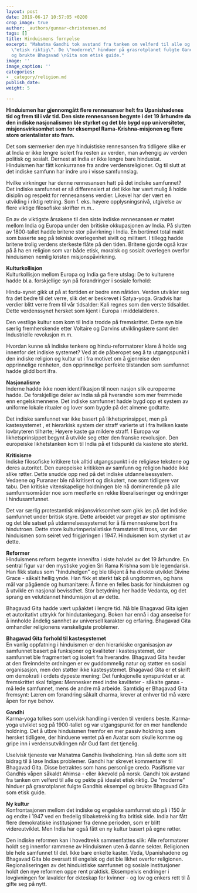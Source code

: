 ```yaml
---
layout: post
date: 2019-06-17 10:57:05 +0200
crop_image: true
author: _authors/gunnar-christensen.md
tags: []
title: Hinduismens fornyelse
excerpt: "Mahatma Gandhi tok avstand fra tanken om velferd til alle og pekte på idealet
  \"etisk riktig\". De \"moderne\" hinduer på grasrotplanet fulgte Gandhis eksempel
  og brukte Bhagavad \nGita som etisk guide."
image: ''
image_caption: ''
categories:
- _category/religion.md
publish_date: 
weight: 5

---
```

**Hinduismen har gjennomgått flere rennesanser helt fra Upanishadenes tid og frem til i vår tid. Den siste rennesansen begynte i det 19 århundre da den indiske nasjonalismen ble styrket og det ble bygd opp universiteter, misjonsvirksomhet som for eksempel Rama-Krishna-misjonen og flere store orientalister sto fram.**

Det som særmerker den nye hinduistiske rennesansen fra tidligere slike er at India er ikke lengre isolert fra resten av verden, man avhengig av verden politisk og sosialt. Dernest at India er ikke lengre bare hindustat. Hinduismen har fått konkurranse fra andre verdensreligioner. Og til slutt at det indiske samfunn har indre uro i visse samfunnslag.

Hvilke virkninger har denne rennesansen hatt på det indiske samfunnet? Det indiske samfunnet er så differensiert at det ikke har vært mulig å holde disiplin og respekt for rennesansens verdier. Likevel har der vært en utvikling i riktig retning. Som f. eks. høyere opplysningsnivå, utgivelse av flere viktige filosofiske skrifter m.m..

En av de viktigste årsakene til den siste indiske rennesansen er møtet mellom India og Europa under den britiske okkupasjonen av India. På slutten av 1800-tallet hadde britene stor påvirkning i India. En bortimot total makt som baserte seg på teknisk overlegenhet sivilt og militært. I tillegg hadde britene trolig verdens sterkeste flåte på den tiden. Britene gjorde også krav på å ha en religion som var både etisk, moralsk og sosialt overlegen overfor hinduismen nemlig kristen misjonspåvirkning.

**Kulturkollisjon**  
Kulturkollisjon mellom Europa og India ga flere utslag: De to kulturene hadde bl.a. forskjellige syn på forandringer i sosiale forhold:

Hindu-synet gikk ut på at fortiden er bedre enn nåtiden. Verden utvikler seg fra det bedre til det verre, slik det er beskrevet i Satya-yoga. Gradvis har verdier blitt verre frem til vår tidsalder: Kali regnes som den verste tidsalder. Dette verdenssynet hersket som kjent i Europa i middelalderen.

Den vestlige kultur som kom til India trodde på fremskrittet. Dette syn ble særlig fremherskende etter Voltaire og Darvins utviklingslære samt den Industrielle revolusjon m.m.

Hvordan kunne så indiske tenkere og hindu-reformatorer klare å holde seg innenfor det indiske systemet? Ved at de påberopet seg å ta utgangspunkt i den indiske religion og kultur ut i fra motivet om å gjenreise den opprinnelige renheten, den opprinnelige perfekte tilstanden som samfunnet hadde glidd bort ifra.

**Nasjonalisme**  
Inderne hadde ikke noen identifikasjon til noen nasjon slik europeerne hadde. De forskjellige deler av India så på hverandre som mer fremmede enn engelskmennene. Det indiske samfunnet hadde bygd opp et system av uniforme lokale ritualer og lover som bygde på det almene godtatte.

Det indiske samfunnet var ikke basert på likhetsprinsippet, men på kastesystemet , et hierarkisk system der straff varierte ut i fra hvilken kaste lovbryteren tilhørte; Høyere kaste ga mildere straff. I Europa var likhetsprinsippet begynt å utvikle seg etter den franske revolusjon. Den europeiske likhetstanken kom til India på et tidspunkt da kastene sto sterkt.

**Kritisisme**  
Indiske filosofiske kritikere tok alltid utgangspunkt i de religiøse tekstene og deres autoritet. Den europeiske kritikken av samfunn og religion hadde ikke slike røtter. Dette snudde opp ned på det indiske utdannelsessystem. Vedaene og Puranaer ble nå kritisert og diskutert, noe som tidligere var tabu. Den kritiske vitenskapelige holdningen ble nå dominerende på alle samfunnsområder noe som medførte en rekke liberaliseringer og endringer i hindusamfunnet.

Det var særlig protestantisk misjonsvirksomhet som gikk løs på det indiske samfunnet under britisk styre. Dette arbeidet var preget av stor optimisme og det ble satset på utdannelsessystemet for å få menneskene bort fra hindutroen. Dette store kulturimperialistiske framstøtet til tross, var det hinduismen som seiret ved frigjøringen i 1947. Hinduismen kom styrket ut av dette.

**Reformer**  
Hinduismens reform begynte innenifra i siste halvdel av det 19 århundre. En sentral figur var den mystiske yogien Sri Rama Krishna som ble legendarisk. Han fikk status som "hinduhelgen" og ble tilkjent å ha direkte utviklet Divine Grace - såkalt hellig ynde. Han fikk et sterkt tak på ungdommen, og hans mål var pågående og humanitære: Å finne en felles basis for hinduismen og å utvikle en nasjonal bevissthet. Stor betydning her hadde Vedanta, og det sprang en velutdannet hindumisjon ut av dette.

Bhagavad Gita hadde vært upåaktet i lengre tid. Nå ble Bhagavad Gita igjen et autoritativt uttrykk for hindutankegang. Boken har ennå i dag anseelse for å innholde åndelig sannhet av universell karakter og erfaring. Bhagavad Gita omhandler religionens vanskeligste problemer.

**Bhagavad Gita forhold til kastesystemet**  
En vanlig oppfatning i hinduismen er den hierarkiske organisasjon av samfunnet basert på funksjoner og kvaliteter i kastesystemet, der samfunnet ble fragmentert og isolert fra hverandre. Bhagavad Gita hevder at den fireinndelte ordningen er ev guddommelig natur og støtter en sosial organisasjon, men den støtter ikke kastesystemet. Bhagavad Gita er et skrift om demokrati i ordets dypeste mening: Det funksjonelle synspunktet er at fremskrittet skal følges: Mennesker med indre kavliteter - såkalte ganas - må lede samfunnet, mens de andre må arbeide. Samtidig er Bhagavad Gita fremsynt: Læren om forandring såkalt dharma, krever at enhver tid må være åpen for nye behov.

**Gandhi**  
Karma-yoga tolkes som uselvisk handling i verden til verdens beste. Karma-yoga utviklet seg på 1900-tallet og var utgangspunkt for en mer handlende holdning. Det å utbre hinduismen fremfor en mer passiv holdning som hersket tidligere, der hinduene ventet på en Avatar som skulle komme og gripe inn i verdensutviklingen når Gud fant det tjenelig.

Uselvisk tjeneste var Mahatma Gandhis livsholdning. Han så dette som sitt bidrag til å løse Indias problemer. Gandhi har skrevet kommentarer til Bhagavad Gita. Disse betraktes som hans personlige credo. Pasifisme var Gandhis våpen såkaldt Ahimsa - eller ikkevold på norsk. Gandhi tok avstand fra tanken om velferd til alle og pekte på idealet etisk riktig. De "moderne" hinduer på grasrotplanet fulgte Gandhis eksempel og brukte Bhagavad Gita som etisk guide.

**Ny kultur**  
Konfrontasjonen mellom det indiske og engelske samfunnet sto på i 150 år og endte i 1947 ved en fredelig tilbaketrekking fra britisk side. India har fått flere demokratiske institusjoner fra denne perioden, som er blitt videreutviklet. Men India har også fått en ny kultur basert på egne røtter.

Den indiske reformen kan i hovedtrekk sammenfattes slik: Alle reformatorer holdt seg innenfor rammene av Hinduismen uten å danne sekter. Religionen ble hele samfunnet til del. Ikke bare enkelte kaster. Veda, Upanishadene og Bhagavad Gita ble oversatt til engelsk og det ble likhet overfor religionen. Regionaliseringen av det hinduistiske samfunnet og sosiale institusjoner holdt den nye reformen oppe rent praktisk. Eksempelvis endringer i lovgivningen for lavalder for ekteskap for kvinner - og lov og enkers rett til å gifte seg på nytt.